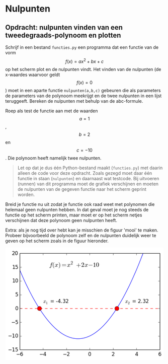 # Nulpunten





## Opdracht: nulpunten vinden van een tweedegraads-polynoom en plotten

Schrijf in een bestand `functies.py` een programma dat een functie van de vorm $$f(x)=ax^2+bx+c$$ op het scherm plot en de nulpunten vindt. Het vinden van de nulpunten (de x-waardes waarvoor geldt $$f(x)=0$$) moet in een aparte functie `nulpunten(a,b,c)` gebeuren die als parameters de parameters van de polynoom meekrijgt en de twee nulpunten in een lijst teruggeeft. Bereken de nulpunten met behulp van de abc-formule.

Roep als test de functie aan met de waarden $$a = 1$$, $$b = 2$$ en $$c = -10$$. Die polynoom heeft namelijk twee nulpunten.

> Let op dat je dus één Python-bestand maakt (`functies.py`) met daarin alleen de code voor deze opdracht. Zoals gezegd moet daar één functie in staan (`nulpunten`) en daarnaast wat testcode. Bij uitvoeren (runnen) van dit programma moet de grafiek verschijnen en moeten de nulpunten van de gegeven functie naar het scherm geprint worden.

Breid je functie nu uit zodat je functie ook raad weet met polynomen die helemaal geen nulpunten hebben. In dat geval moet je nog steeds de functie op het scherm printen, maar moet er op het scherm netjes verschijnen dat deze polynoom geen nulpunten heeft.

Extra: als je nog tijd over hebt kan je misschien de figuur 'mooi' te maken. Probeer bijvoorbeeld de polynoom zelf en de nulpunten duidelijk weer te geven op het scherm zoals in de figuur hieronder.

![](PolynoomAnalyse.png)

